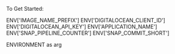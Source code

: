 To Get Started:

ENV['IMAGE_NAME_PREFIX']
ENV['DIGITALOCEAN_CLIENT_ID']
ENV['DIGITALOCEAN_API_KEY']
ENV['APPLICATION_NAME']
ENV['SNAP_PIPELINE_COUNTER']
ENV['SNAP_COMMIT_SHORT']

ENVIRONMENT as arg
